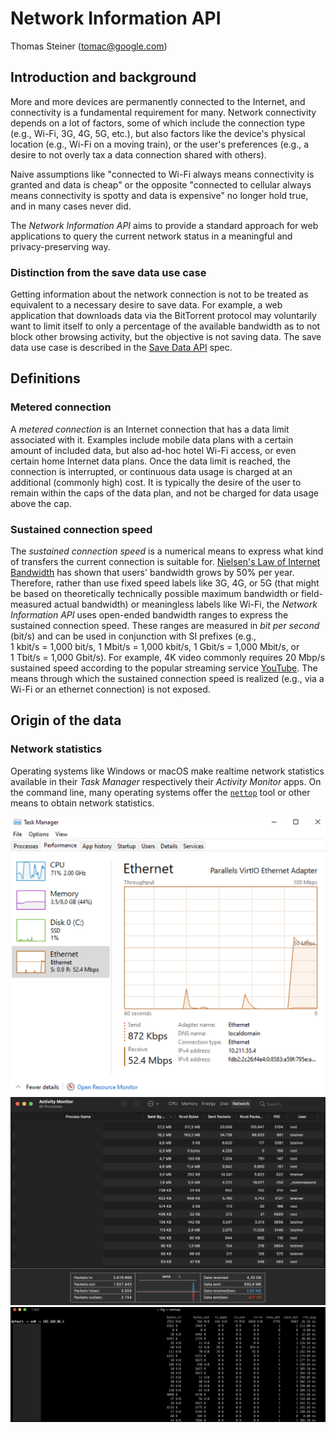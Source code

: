 # Network Information API

Thomas Steiner ([tomac@google.com](mailto:tomac@google.com))

## Introduction and background

More and more devices are permanently connected to the Internet, and connectivity is a fundamental requirement for many.
Network connectivity depends on a lot of factors, some of which include the connection type (e.g., Wi-Fi, 3G, 4G, 5G,
etc.),
but also factors like the device's physical location (e.g., Wi-Fi on a moving train), or the user's preferences (e.g., a
desire
to not overly tax a data connection shared with others).

Naive assumptions like "connected to Wi-Fi always means connectivity is granted and data is cheap" or the opposite
"connected to cellular always means connectivity is spotty and data is expensive" no longer hold true, and in many cases
never did.

The _Network Information API_ aims to provide a standard approach for web applications to query the current network status in a meaningful and privacy-preserving way.

### Distinction from the save data use case

Getting information about the network connection is not to be treated as equivalent to a necessary desire to save data.
For example, a web application that downloads data via the BitTorrent protocol may voluntarily want to limit itself to
only a percentage of the available bandwidth as to not block other browsing activity, but the objective is not saving data.
The save data use case is described in the [Save Data API](https://wicg.github.io/savedata/) spec.

## Definitions

### Metered connection

A _metered connection_ is an Internet connection that has a data limit associated with it. Examples include
mobile data
plans with a certain amount of included data,
but also ad-hoc hotel Wi-Fi access, or even certain home Internet data plans. Once the data limit is reached, the
connection is
interrupted,
or continuous data usage is charged at an additional (commonly high) cost.
It is typically the desire of the user to remain within the caps of the data plan, and not be charged for data usage
above the cap.

### Sustained connection speed

The _sustained connection speed_ is a numerical means to express what kind of transfers the current
connection is suitable for. [Nielsen's Law of Internet Bandwidth](https://www.nngroup.com/articles/law-of-bandwidth/)
has shown that users'
bandwidth grows by 50% per year. Therefore, rather than use fixed speed labels like 3G, 4G, or 5G (that might be based
on theoretically technically possible maximum bandwidth or field-measured actual bandwidth) or meaningless
labels like Wi-Fi, the _Network Information API_
uses open-ended bandwidth ranges to express the sustained connection speed.
These ranges are measured in <dfn data-lt="BitPerSecond">bit per second</dfn> (bit/s) and can be used in
conjunction with SI prefixes (e.g.,
1&nbsp;kbit/s&nbsp;=&nbsp;1,000&nbsp;bit/s,
1&nbsp;Mbit/s&nbsp;=&nbsp;1,000&nbsp;kbit/s, 1&nbsp;Gbit/s&nbsp;=&nbsp;1,000&nbsp;Mbit/s, or
1&nbsp;Tbit/s&nbsp;=&nbsp;1,000&nbsp;Gbit/s).
For example, 4K&nbsp;video commonly requires 20&nbsp;Mbp/s sustained speed according to the popular streaming service
[YouTube](https://support.google.com/youtube/answer/78358?hl=en).
The means through which the sustained connection speed is realized (e.g., via a Wi-Fi or an ethernet connection) is not
exposed.

## Origin of the data

### Network statistics

Operating systems like Windows or macOS make realtime network statistics available in their _Task Manager_ respectively their _Activity Monitor_ apps.
On the command line, many operating systems offer the [`nettop`](https://github.com/Emanem/nettop) tool or other means to obtain network statistics.

<img src="task_manager.png" alt="Task Manager on Windows." width="700" />

<img src="activity_monitor.png" alt="Activity Monitor on macOS." width="700" />

<img src="nettop.png" alt="nettop on the macOS command line." width="700" />
